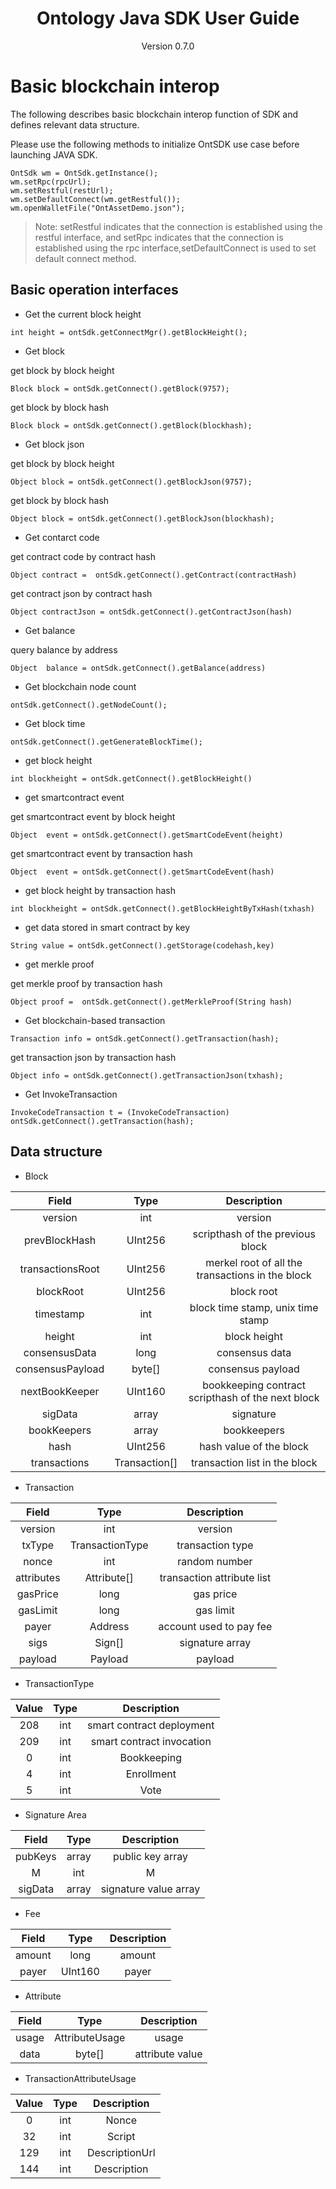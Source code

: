 <h1 align="center"> Ontology Java SDK User Guide </h1>
<p align="center" class="version">Version 0.7.0 </p>

# Basic blockchain interop


The following describes basic blockchain interop function of SDK and defines relevant data structure.

Please use the following methods to initialize OntSDK use case before launching JAVA SDK.


```
OntSdk wm = OntSdk.getInstance();
wm.setRpc(rpcUrl);
wm.setRestful(restUrl);
wm.setDefaultConnect(wm.getRestful());
wm.openWalletFile("OntAssetDemo.json");
```


> Note: setRestful indicates that the connection is established using the restful interface, and setRpc indicates that the connection is established using the rpc interface,setDefaultConnect is used to set default connect method.


## Basic operation interfaces


* Get the current block height


```
int height = ontSdk.getConnectMgr().getBlockHeight();
```


* Get block


get block by block height


```
Block block = ontSdk.getConnect().getBlock(9757);
```


get block by block hash


```
Block block = ontSdk.getConnect().getBlock(blockhash);
```


* Get block json


get block by block height

```
Object block = ontSdk.getConnect().getBlockJson(9757);
```


get block by block hash


```
Object block = ontSdk.getConnect().getBlockJson(blockhash);
```

* Get contarct code

get contract code by contract hash


```
Object contract =  ontSdk.getConnect().getContract(contractHash)
```


get contract json  by contract hash


```
Object contractJson = ontSdk.getConnect().getContractJson(hash)
```

* Get balance


query balance by address


```
Object  balance = ontSdk.getConnect().getBalance(address)
```

* Get blockchain node count

```
ontSdk.getConnect().getNodeCount();
```

* Get block time

```
ontSdk.getConnect().getGenerateBlockTime();
```

* get block height

```
int blockheight = ontSdk.getConnect().getBlockHeight()
```

* get smartcontract event

get smartcontract event by block height

```
Object  event = ontSdk.getConnect().getSmartCodeEvent(height)
```

get smartcontract event by transaction hash

```
Object  event = ontSdk.getConnect().getSmartCodeEvent(hash)
```

* get block height by transaction hash

```
int blockheight = ontSdk.getConnect().getBlockHeightByTxHash(txhash)
```

* get data stored in smart contract by key

```
String value = ontSdk.getConnect().getStorage(codehash,key)
```

* get merkle proof

get merkle proof by transaction hash

```
Object proof =  ontSdk.getConnect().getMerkleProof(String hash)
```


* Get blockchain-based transaction

```
Transaction info = ontSdk.getConnect().getTransaction(hash);
```

get transaction json by transaction hash

```
Object info = ontSdk.getConnect().getTransactionJson(txhash);
```

* Get InvokeTransaction

```
InvokeCodeTransaction t = (InvokeCodeTransaction) ontSdk.getConnect().getTransaction(hash);
```

## Data structure

* Block

| Field     |     Type |   Description   |
| :--------------: | :--------:| :------: |
|    version|   int|  version  |
|    prevBlockHash|   UInt256|  scripthash of the previous block|
|    transactionsRoot|   UInt256|  merkel root of all the transactions in the block|
|    blockRoot|   UInt256| block root|
|    timestamp|   int| block time stamp, unix time stamp|
|    height|   int|  block height |
|    consensusData|   long |  consensus data |
|    consensusPayload|   byte[] |  consensus payload |
|    nextBookKeeper|   UInt160 |  bookkeeping contract scripthash of the next block |
|    sigData|   array|  signature |
|    bookKeepers|   array|  bookkeepers |
|    hash|   UInt256 |  hash value of the block |
|    transactions|   Transaction[] |  transaction list in the block |


* Transaction

| Field     |     Type |   Description   |
| :--------------: | :--------:| :------: |
|    version|   int|  version  |
|    txType|   TransactionType|transaction type|
|    nonce|   int |  random number|
|    attributes|   Attribute[]|  transaction attribute list |
| gasPrice|  long |  gas price|
| gasLimit|  long |  gas limit|
|    payer|   Address |  account used to pay fee|
|    sigs|   Sign[]|   signature array  |
|    payload| Payload |  payload  |


* TransactionType

| Value     |     Type |   Description   |
| :--------------: | :--------:| :------: |
|    208|   int |  smart contract deployment |
|    209|   int | smart contract invocation |
|      0|   int |        Bookkeeping  |
|      4|   int |     Enrollment       |
|      5|   int |     Vote |

* Signature Area

| Field     |     Type |   Description   |
| :--------------: | :--------:| :------: |
|    pubKeys|   array |  public key array|
|    M|   int | M |
|    sigData|   array | signature value array |


* Fee

| Field     |     Type |   Description   |
| :--------------: | :--------:| :------: |
|    amount|   long|  amount|
|    payer|   UInt160 | payer |

* Attribute

| Field    |     Type |   Description   |
| :--------------: | :--------:| :------: |
|    usage |   AttributeUsage |  usage|
|    data|   byte[] | attribute value |


* TransactionAttributeUsage

| Value     |     Type |   Description   |
| :--------------: | :--------:| :------: |
|    0  |   int|  Nonce|
|    32 |   int | Script |
|    129|   int | DescriptionUrl |
|    144|   int | Description |

